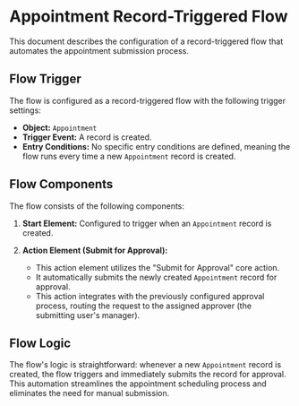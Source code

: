 # Appointment Record-Triggered Flow

This document describes the configuration of a record-triggered flow that automates the appointment submission process.

## Flow Trigger

The flow is configured as a record-triggered flow with the following trigger settings:

* **Object:** `Appointment`
* **Trigger Event:**  A record is created.
* **Entry Conditions:**  No specific entry conditions are defined, meaning the flow runs every time a new `Appointment` record is created.


## Flow Components

The flow consists of the following components:

1. **Start Element:** Configured to trigger when an `Appointment` record is created.

2. **Action Element (Submit for Approval):**
    * This action element utilizes the "Submit for Approval" core action.
    * It automatically submits the newly created `Appointment` record for approval.
    * This action integrates with the previously configured approval process, routing the request to the assigned approver (the submitting user's manager).



## Flow Logic

The flow's logic is straightforward: whenever a new `Appointment` record is created, the flow triggers and immediately submits the record for approval. This automation streamlines the appointment scheduling process and eliminates the need for manual submission.
